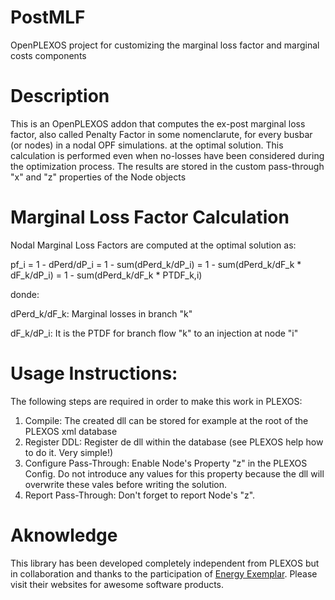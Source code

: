 # PostMLF
OpenPLEXOS project for customizing the marginal loss factor and marginal costs components

# Description

This is an OpenPLEXOS addon that computes the ex-post marginal loss factor, also called Penalty Factor in some nomenclarute, for every busbar (or nodes) in a nodal OPF simulations. at the optimal solution. 
This calculation is performed even when no-losses have been considered during the optimization process. The results are stored in the custom pass-through "x" and "z" properties of the Node objects

# Marginal Loss Factor Calculation

Nodal Marginal Loss Factors are computed at the optimal solution as:

pf_i = 1 - dPerd/dP_i = 1 - sum(dPerd_k/dP_i) = 1 - sum(dPerd_k/dF_k * dF_k/dP_i) = 1 - sum(dPerd_k/dF_k * PTDF_k,i)

donde:

dPerd_k/dF_k: Marginal losses in branch "k"

dF_k/dP_i: It is the PTDF for branch flow "k" to an injection at node "i" 

# Usage Instructions:

The following steps are required in order to make this work in PLEXOS:
1. Compile: The created dll can be stored for example at the root of the PLEXOS xml database
2. Register DDL: Register de dll within the database (see PLEXOS help how to do it. Very simple!)
3. Configure Pass-Through: Enable Node's Property "z" in the PLEXOS Config. Do not introduce any values for this property because the dll will overwrite these vales before writing the solution.
4. Report Pass-Through: Don't forget to report Node's "z".

# Aknowledge

This library has been developed completely independent from PLEXOS but in collaboration and thanks to the participation of [Energy Exemplar](http://energyexemplar.com). Please visit their websites for awesome software products.

